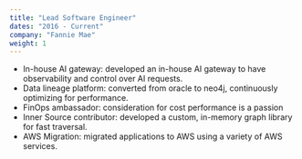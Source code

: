 ```yaml
---
title: "Lead Software Engineer"
dates: "2016 - Current"
company: "Fannie Mae"
weight: 1
---
```

* In-house AI gateway: developed an in-house AI gateway to have observability and control over AI requests.
* Data lineage platform: converted from oracle to neo4j, continuously optimizing for performance.
* FinOps ambassador: consideration for cost performance is a passion
* Inner Source contributor: developed a custom, in-memory graph library for fast traversal.
* AWS Migration: migrated applications to AWS using a variety of AWS services. 
